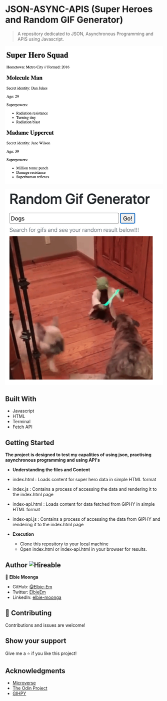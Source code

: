 # JSON-ASYNC-APIS (Super Heroes and Random GIF Generator)
> A repository dedicated to JSON, Asynchronous Programming and APIS using Javascript.

![screenshot](./assets/scs-a.png)


![screenshot](./assets/scs-b.png)

## Built With

- Javascript
- HTML
- Terminal
- Fetch API

## Getting Started

**The project is designed to test my capalities of using json, practising asynchronous programming and using API's**

- **Understanding the files and Content**
 - index.html : Loads content for super hero data in simple HTML format
 - index.js : Contains a process of accessing the data and rendering it to the index.html page
 - index-api.html : Loads content for data fetched from GIPHY in simple HTML format
 - index-api.js : Contains a process of accessing the data from GIPHY and rendering it to the index.html page

- **Execution**
  - Clone this repository to your local machine
  - Open index.html or index-api.html in your browser for results.

## Author ![Hireable](https://img.shields.io/badge/HIREABLE-YES-yellowgreen&?style=for-the-badge)

👤 **Elbie Moonga**

- GitHub: [@Elbie-Em](https://github.com/Elbie-em)
- Twitter: [ElbieEm](https://twitter.com/ElbieEm)
- LinkedIn: [elbie-moonga](https://www.linkedin.com/in/elbiemoonga/)

## 🤝 Contributing

Contributions and issues are welcome!

## Show your support

Give me a ⭐️ if you like this project!

## Acknowledgments

- [Microverse](microverse.org)
- [The Odin Project](https://www.theodinproject.com/courses/javascript/lessons/working-with-apis?ref=lnav)
- [GIHPY](https://developers.giphy.com/)

